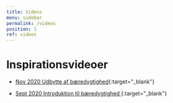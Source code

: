 ```yaml
---
title: Videos
menu: sidebar
permalink: /videos
position: 1
ref: videos
---
```


# Inspirationsvideoer

* [Nov 2020 Udbytte af bæredygtighed](https://www.linkedin.com/feed/update/urn:li:activity:6729001075946397696){:target="_blank"}

* [Sept 2020 Introduktion til bæredygtighed ](https://www.linkedin.com/feed/update/urn:li:activity:6716984743734378496){:target="_blank"}
